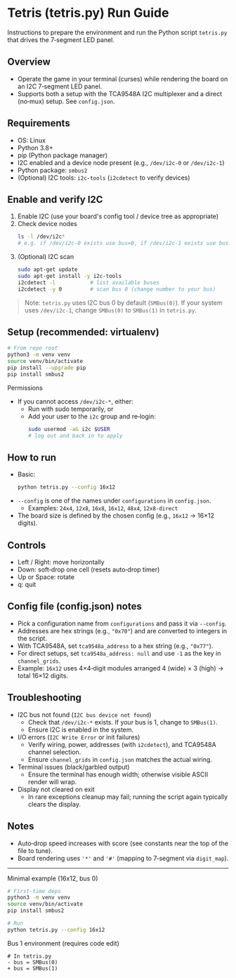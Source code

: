 # Tetris (tetris.py) Run Guide

Instructions to prepare the environment and run the Python script `tetris.py` that drives the 7‑segment LED panel.

## Overview
- Operate the game in your terminal (curses) while rendering the board on an I2C 7‑segment LED panel.
- Supports both a setup with the TCA9548A I2C multiplexer and a direct (no‑mux) setup. See `config.json`.

## Requirements
- OS: Linux
- Python 3.8+
- pip (Python package manager)
- I2C enabled and a device node present (e.g., `/dev/i2c-0` or `/dev/i2c-1`)
- Python package: `smbus2`
- (Optional) I2C tools: `i2c-tools` (`i2cdetect` to verify devices)

## Enable and verify I2C
1) Enable I2C (use your board's config tool / device tree as appropriate)
2) Check device nodes
   ```bash
   ls -l /dev/i2c*
   # e.g. if /dev/i2c-0 exists use bus=0, if /dev/i2c-1 exists use bus=1
   ```
3) (Optional) I2C scan
   ```bash
   sudo apt-get update
   sudo apt-get install -y i2c-tools
   i2cdetect -l           # list available buses
   i2cdetect -y 0         # scan bus 0 (change number to your bus)
   ```

> Note: `tetris.py` uses I2C bus 0 by default (`SMBus(0)`). If your system uses `/dev/i2c-1`, change `SMBus(0)` to `SMBus(1)` in `tetris.py`.

## Setup (recommended: virtualenv)
```bash
# From repo root
python3 -m venv venv
source venv/bin/activate
pip install --upgrade pip
pip install smbus2
```

Permissions
- If you cannot access `/dev/i2c-*`, either:
  - Run with sudo temporarily, or
  - Add your user to the `i2c` group and re‑login:
    ```bash
    sudo usermod -aG i2c $USER
    # log out and back in to apply
    ```

## How to run
- Basic:
  ```bash
  python tetris.py --config 16x12
  ```
- `--config` is one of the names under `configurations` in `config.json`.
  - Examples: `24x4`, `12x8`, `16x8`, `16x12`, `48x4`, `12x8-direct`
- The board size is defined by the chosen config (e.g., `16x12` → 16×12 digits).

## Controls
- Left / Right: move horizontally
- Down: soft‑drop one cell (resets auto‑drop timer)
- Up or Space: rotate
- q: quit

## Config file (config.json) notes
- Pick a configuration name from `configurations` and pass it via `--config`.
- Addresses are hex strings (e.g., `"0x70"`) and are converted to integers in the script.
- With TCA9548A, set `tca9548a_address` to a hex string (e.g., `"0x77"`).
- For direct setups, set `tca9548a_address: null` and use `-1` as the key in `channel_grids`.
- Example: `16x12` uses 4×4‑digit modules arranged 4 (wide) × 3 (high) → total 16×12 digits.

## Troubleshooting
- I2C bus not found (`I2C bus device not found`)
  - Check that `/dev/i2c-*` exists. If your bus is 1, change to `SMBus(1)`.
  - Ensure I2C is enabled in the system.
- I/O errors (`I2C Write Error` or init failures)
  - Verify wiring, power, addresses (with `i2cdetect`), and TCA9548A channel selection.
  - Ensure `channel_grids` in `config.json` matches the actual wiring.
- Terminal issues (black/garbled output)
  - Ensure the terminal has enough width; otherwise visible ASCII render will wrap.
- Display not cleared on exit
  - In rare exceptions cleanup may fail; running the script again typically clears the display.

## Notes
- Auto‑drop speed increases with score (see constants near the top of the file to tune).
- Board rendering uses `'*'` and `'#'` (mapping to 7‑segment via `digit_map`).

---
Minimal example (16x12, bus 0)
```bash
# First‑time deps
python3 -m venv venv
source venv/bin/activate
pip install smbus2

# Run
python tetris.py --config 16x12
```

Bus 1 environment (requires code edit)
```text
# In tetris.py
- bus = SMBus(0)
+ bus = SMBus(1)
```
